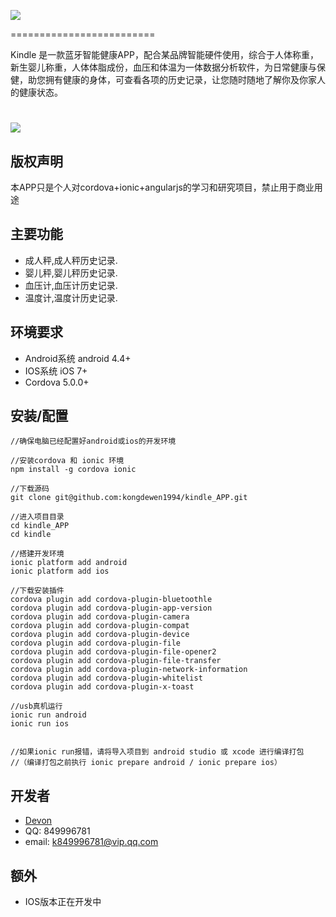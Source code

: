 ![](https://github.com/kongdewen1994/kindle_APP/blob/master/docs/logo.jpg)

=========================

Kindle 是一款蓝牙智能健康APP，配合某品牌智能硬件使用，综合于人体称重，新生婴儿称重，人体体脂成份，血压和体温为一体数据分析软件，为日常健康与保健，助您拥有健康的身体，可查看各项的历史记录，让您随时随地了解你及你家人的健康状态。


![](https://github.com/kongdewen1994/kindle_APP/blob/master/docs/Screen.jpg)
=========================

版权声明
------------
本APP只是个人对cordova+ionic+angularjs的学习和研究项目，禁止用于商业用途

主要功能
------------
* 成人秤,成人秤历史记录.
* 婴儿秤,婴儿秤历史记录.
* 血压计,血压计历史记录.
* 温度计,温度计历史记录.

环境要求
------------
* Android系统 android 4.4+
* IOS系统 iOS 7+
* Cordova 5.0.0+

安装/配置
------------
```
//确保电脑已经配置好android或ios的开发环境

//安装cordova 和 ionic 环境
npm install -g cordova ionic

//下载源码
git clone git@github.com:kongdewen1994/kindle_APP.git

//进入项目目录
cd kindle_APP
cd kindle

//搭建开发环境
ionic platform add android
ionic platform add ios

//下载安装插件
cordova plugin add cordova-plugin-bluetoothle
cordova plugin add cordova-plugin-app-version
cordova plugin add cordova-plugin-camera
cordova plugin add cordova-plugin-compat
cordova plugin add cordova-plugin-device
cordova plugin add cordova-plugin-file
cordova plugin add cordova-plugin-file-opener2
cordova plugin add cordova-plugin-file-transfer
cordova plugin add cordova-plugin-network-information
cordova plugin add cordova-plugin-whitelist
cordova plugin add cordova-plugin-x-toast

//usb真机运行
ionic run android
ionic run ios


//如果ionic run报错，请将导入项目到 android studio 或 xcode 进行编译打包
//（编译打包之前执行 ionic prepare android / ionic prepare ios） 
```

开发者
----------
- [Devon](https://github.com/kongdewen1994)
- QQ: 849996781
- email: k849996781@vip.qq.com


额外
----------
- IOS版本正在开发中

